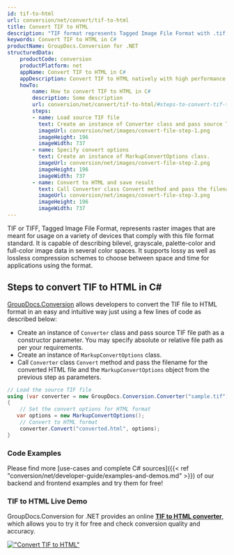 ```yaml
---
id: tif-to-html
url: conversion/net/convert/tif-to-html
title: Convert TIF to HTML
description: "TIF format represents Tagged Image File Format with .tif extension. Learn how to convert TIF to HTML file programmatically in C# language using GroupDocs.Conversion for .NET library."
keywords: Convert TIF to HTML in C#
productName: GroupDocs.Conversion for .NET
structuredData:
    productCode: conversion
    productPlatform: net
    appName: Convert TIF to HTML in C#
    appDescription: Convert TIF to HTML natively with high performance using C# language and server side GroupDocs.Conversion for .NET APIs, without the use of any software like Microsoft or Open Office.
    howTo:
        name: How to convert TIF to HTML in C# 
        description: Some description
        url: conversion/net/convert/tif-to-html/#steps-to-convert-tif-to-html-in-c
        steps:
        - name: Load source TIF file 
          text: Create an instance of Converter class and pass source TIF file path as a constructor parameter. You may specify absolute or relative file path as per your requirements. 
          imageUrl: conversion/net/images/convert-file-step-1.png
          imageHeight: 196
          imageWidth: 737
        - name: Specify convert options 
          text: Create an instance of MarkupConvertOptions class.
          imageUrl: conversion/net/images/convert-file-step-2.png
          imageHeight: 196
          imageWidth: 737
        - name: Convert to HTML and save result 
          text: Call Converter class Convert method and pass the filename for the converted HTML file and the MarkupConvertOptions object from the previous step as parameters.
          imageUrl: conversion/net/images/convert-file-step-3.png
          imageHeight: 196
          imageWidth: 737
---
```


TIF or TIFF, Tagged Image File Format, represents raster images that are meant for usage on a variety of devices that comply with this file format standard. It is capable of describing bilevel, grayscale, palette-color and full-color image data in several color spaces. It supports lossy as well as lossless compression schemes to choose between space and time for applications using the format.

## Steps to convert TIF to HTML in C#

[GroupDocs.Conversion](https://products.groupdocs.com/conversion/net) allows developers to convert the TIF file to HTML format in an easy and intuitive way just using a few lines of code as described below:

* Create an instance of `Converter` class and pass source TIF file path as a constructor parameter. You may specify absolute or relative file path as per your requirements. 
* Create an instance of `MarkupConvertOptions` class.
* Call `Converter` class `Convert` method and pass the filename for the converted HTML file and the `MarkupConvertOptions` object from the previous step as parameters.

```csharp
// Load the source TIF file
using (var converter = new GroupDocs.Conversion.Converter("sample.tif"))
{
    // Set the convert options for HTML format
   var options = new MarkupConvertOptions();
    // Convert to HTML format
    converter.Convert("converted.html", options);
}
```

### Code Examples

Please find more [use-cases and complete C# sources]({{< ref "conversion/net/developer-guide/examples-and-demos.md" >}}) of our backend and frontend examples and try them for free!

### TIF to HTML Live Demo

GroupDocs.Conversion for .NET provides an online [**TIF to HTML converter**](https://products.groupdocs.app/conversion/tif-to-html), which allows you to try it for free and check conversion quality and accuracy.

[!["Convert TIF to HTML"](conversion/net/images/convert-to-html/convert-tif-to-html.png)](https://products.groupdocs.app/conversion/tif-to-html)